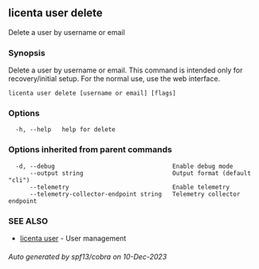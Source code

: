 ## licenta user delete

Delete a user by username or email

### Synopsis

Delete a user by username or email. This command is intended only for recovery/initial setup. For the normal use, use the web interface.

```
licenta user delete [username or email] [flags]
```

### Options

```
  -h, --help   help for delete
```

### Options inherited from parent commands

```
  -d, --debug                                 Enable debug mode
      --output string                         Output format (default "cli")
      --telemetry                             Enable telemetry
      --telemetry-collector-endpoint string   Telemetry collector endpoint
```

### SEE ALSO

* [licenta user](licenta_user.md)	 - User management

###### Auto generated by spf13/cobra on 10-Dec-2023
